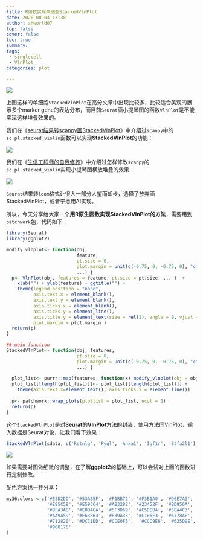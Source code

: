 ```yaml
---
title: R函数实现单细胞StackedVlnPlot
date: 2020-08-04 13:38
author: ahworld07
top: false
cover: false
toc: true
summary: 
tags: 
 - singlecell
 - VlnPlot
categories: plot

---
```


![](https://gitee.com/anno-sc/blog_source/raw/master/figure/StackedVlnPlot/svln_01.png)

上图这样的单细胞`StackedVlnPlot`在高分文章中出现比较多，比较适合美观的展示多个marker gene的表达分布，而目前`Seurat`画小提琴图的函数`VlnPlot`是不能实现这样堆叠效果的。

我们在《[seurat结果转scanpy画StackedVlnPlot](https://mp.weixin.qq.com/s/BTQqdt7mtZx8t7mi9xhpAw)》中介绍过`scanpy`中的`sc.pl.stacked_violin`函数可以实现**StackedVlnPlot**的功能：


![](https://gitee.com/anno-sc/blog_source/raw/master/figure/StackedVlnPlot/svln_02.png)


我们在《[生信工程师的自我修养](https://mp.weixin.qq.com/s/drfZP06ixuTjtVteQf-GHA)》中介绍过怎样修改`scanpy`的`sc.pl.stacked_violin`实现小提琴图横放堆叠的效果：

![](https://gitee.com/anno-sc/blog_source/raw/master/figure/StackedVlnPlot/svln_03.png)


`Seurat`结果转`loom`格式让很大一部分人望而却步，选择了放弃画StackedVlnPlot，或者宁愿用AI实现。

所以，今天分享给大家一个**用R原生函数实现StackedVlnPlot的方法**，需要用到`patchwork`包，代码如下：

```R
library(Seurat)
library(ggplot2)

modify_vlnplot<- function(obj, 
                          feature, 
                          pt.size = 0, 
                          plot.margin = unit(c(-0.75, 0, -0.75, 0), "cm"),
                          ...) {
  p<- VlnPlot(obj, features = feature, pt.size = pt.size, ... )  + 
    xlab("") + ylab(feature) + ggtitle("") + 
    theme(legend.position = "none", 
          axis.text.x = element_blank(), 
          axis.text.y = element_blank(), 
          axis.ticks.x = element_blank(), 
          axis.ticks.y = element_line(),
          axis.title.y = element_text(size = rel(1), angle = 0, vjust = 0.5),
          plot.margin = plot.margin )
  return(p)
}

## main function
StackedVlnPlot<- function(obj, features,
                          pt.size = 0,
                          plot.margin = unit(c(-0.75, 0, -0.75, 0), "cm"),
                          ...) {
  
  plot_list<- purrr::map(features, function(x) modify_vlnplot(obj = obj,feature = x, ...))
  plot_list[[length(plot_list)]]<- plot_list[[length(plot_list)]] +
    theme(axis.text.x=element_text(), axis.ticks.x = element_line())
  
  p<- patchwork::wrap_plots(plotlist = plot_list, ncol = 1)
  return(p)
}
```

这个`StackedVlnPlot`是对**Seurat**的**VlnPlot**方法的封装，使用方法同VlnPlot，输入数据是Seurat对象，让我们看下效果：

```R
StackedVlnPlot(sdata, c('Retnlg', 'Pygl', 'Anxa1', 'Igf1r', 'Stfa2l1'), pt.size=0, cols=my36colors)
```

![](https://gitee.com/anno-sc/blog_source/raw/master/figure/StackedVlnPlot/svln_04.png)


如果需要对图做细微的调整，在了解**ggplot2**的基础上，可以尝试对上面的函数进行定制修改。

配色方案也一并分享：

```R
my36colors <-c('#E5D2DD', '#53A85F', '#F1BB72', '#F3B1A0', '#D6E7A3', '#57C3F3', '#476D87',
               '#E95C59', '#E59CC4', '#AB3282', '#23452F', '#BD956A', '#8C549C', '#585658',
               '#9FA3A8', '#E0D4CA', '#5F3D69', '#C5DEBA', '#58A4C3', '#E4C755', '#F7F398',
               '#AA9A59', '#E63863', '#E39A35', '#C1E6F3', '#6778AE', '#91D0BE', '#B53E2B',
               '#712820', '#DCC1DD', '#CCE0F5',  '#CCC9E6', '#625D9E', '#68A180', '#3A6963',
               '#968175'
)
```


